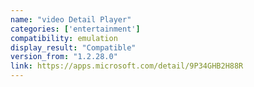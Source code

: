 ```yaml
---
name: "video Detail Player"
categories: ['entertainment']
compatibility: emulation
display_result: "Compatible"
version_from: "1.2.28.0"
link: https://apps.microsoft.com/detail/9P34GHB2H88R
---
```

